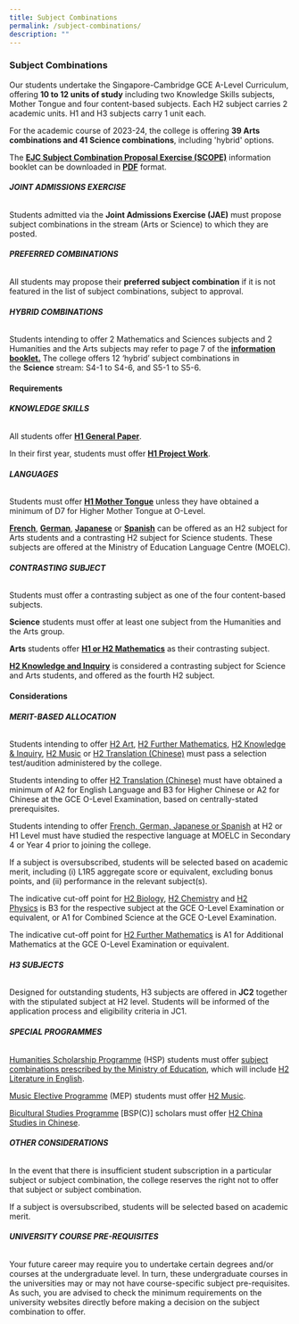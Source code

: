 ```yaml
---
title: Subject Combinations
permalink: /subject-combinations/
description: ""
---
```

### **Subject Combinations**

Our students undertake the Singapore-Cambridge GCE A-Level Curriculum, offering **10 to 12 units of study** including two Knowledge Skills subjects, Mother Tongue and four content-based subjects. Each H2 subject carries 2 academic units. H1 and H3 subjects carry 1 unit each.

For the academic course of 2023-24, the college is offering **39 Arts combinations and 41 Science combinations**, including 'hybrid' options.

The [**EJC Subject Combination Proposal Exercise (SCOPE)**](/files/EJC-SCOPE-2023.pdf) information booklet can be downloaded in [**PDF**](/files/EJC-SCOPE-2023.pdf) format.



###### **JOINT ADMISSIONS EXERCISE**

Students admitted via the **Joint Admissions Exercise (JAE)** must propose subject combinations in the stream (Arts or Science) to which they are posted. 

###### **PREFERRED COMBINATIONS**
All students may propose their **preferred subject combination** if it is not featured in the list of subject combinations, subject to approval.

###### **HYBRID COMBINATIONS**

Students intending to offer 2 Mathematics and Sciences subjects and 2 Humanities and the Arts subjects may refer to page 7 of the **[information booklet.](/files/EJC-SCOPE-2023.pdf)** The college offers 12 ‘hybrid’ subject combinations in the **Science** stream: S4-1 to S4-6, and S5-1 to S5-6.



#### **Requirements**

###### **KNOWLEDGE SKILLS**

All students offer **[H1 General Paper](/academic-subjects/Knowledge-Skills/general-paper/)**.

In their first year, students must offer **[H1 Project Work](/academic-subjects/Knowledge-Skills/project-work/)**.

###### **LANGUAGES**

Students must offer **[H1 Mother Tongue](/academic-subjects/Languages/mother-tongue-languages/)** unless they have obtained a minimum of D7 for Higher Mother Tongue at O-Level.

**[French](/academic-subjects/Languages/foreign-languages/)**, **[German](/academic-subjects/Languages/foreign-languages/)**, **[Japanese](/academic-subjects/Languages/foreign-languages/)** or **[Spanish](/academic-subjects/Languages/foreign-languages/)** can be offered as an H2 subject for Arts students and a contrasting H2 subject for Science students. These subjects are offered at the Ministry of Education Language Centre (MOELC).

###### **CONTRASTING SUBJECT**

Students must offer a contrasting subject as one of the four content-based subjects.

**Science** students must offer at least one subject from the Humanities and the Arts group.

**Arts** students offer **[H1 or H2 Mathematics](/academic-subjects/Mathematics-and-Sciences/mathematics/)** as their contrasting subject.

**[H2 Knowledge and Inquiry](/academic-subjects/Knowledge-Skills/knowledge-and-inquiry/)** is considered a contrasting subject for Science and Arts students, and offered as the fourth H2 subject.

#### **Considerations**

###### **MERIT-BASED ALLOCATION**

Students intending to offer [H2 Art](/academic-subjects/Humanties-and-the-Arts/art/), [H2 Further Mathematics](/academic-subjects/Mathematics-and-Sciences/futher-mathematics/), [H2 Knowledge & Inquiry](/academic-subjects/Knowledge-Skills/knowledge-and-inquiry/), [H2 Music](/academic-subjects/Humanties-and-the-Arts/music/) or [H2 Translation (Chinese)](/academic-subjects/Humanties-and-the-Arts/translation-chinese/) must pass a selection test/audition administered by the college.

Students intending to offer [H2 Translation (Chinese)](/academic-subjects/Humanties-and-the-Arts/translation-chinese/) must have obtained a minimum of A2 for English Language and B3 for Higher Chinese or A2 for Chinese at the GCE O-Level Examination, based on centrally-stated prerequisites.

Students intending to offer [French, German, Japanese or Spanish](/academic-subjects/Languages/foreign-languages/) at H2 or H1 Level must have studied the respective language at MOELC in Secondary 4 or Year 4 prior to joining the college.

If a subject is oversubscribed, students will be selected based on academic merit, including (i) L1R5 aggregate score or equivalent, excluding bonus points, and (ii) performance in the relevant subject(s).

The indicative cut-off point for [H2 Biology](/subjects/bio/), [H2 Chemistry](/subjects/chem/) and [H2 Physics](/subjects/phy/) is B3 for the respective subject at the GCE O-Level Examination or equivalent, or A1 for Combined Science at the GCE O-Level Examination.

The indicative cut-off point for [H2 Further Mathematics](/subjects/fmaths/) is A1 for Additional Mathematics at the GCE O-Level Examination or equivalent.

###### **H3 SUBJECTS**

Designed for outstanding students, H3 subjects are offered in **JC2** together with the stipulated subject at H2 level. Students will be informed of the application process and eligibility criteria in JC1.

###### **SPECIAL PROGRAMMES**

[Humanities Scholarship Programme](/special-programmes/hsp/) (HSP) students must offer [subject combinations prescribed by the Ministry of Education](https://www.moe.gov.sg/financial-matters/awards-scholarships/programme-scholarships-pre-u), which will include [H2 Literature in English](/subjects/lit/).

[Music Elective Programme](/special-programmes/mep/) (MEP) students must offer [H2 Music](/subjects/music/).

[Bicultural Studies Programme](/special-programmes/bsp/) \[BSP(C)\] scholars must offer [H2 China Studies in Chinese](subjects/csc/).

###### **OTHER CONSIDERATIONS**

In the event that there is insufficient student subscription in a particular subject or subject combination, the college reserves the right not to offer that subject or subject combination.

If a subject is oversubscribed, students will be selected based on academic merit.

###### **UNIVERSITY COURSE PRE-REQUISITES**

Your future career may require you to undertake certain degrees and/or courses at the undergraduate level. In turn, these undergraduate courses in the universities may or may not have course-specific subject pre-requisites. As such, you are advised to check the minimum requirements on the university websites directly before making a decision on the subject combination to offer.